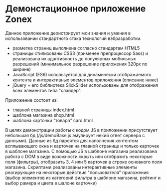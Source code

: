 # Демонстационное приложение Zonex

Данное приложение деонстрирует мои знания и умения в использовании стандартного стэка технологий вэбразработки.

- разметка страниц выполнена согласно стандартам HTML5
- страницы стилизованы CSS3 (применен препроцессор Sass) и реализована их адаптивность до популярных мобильных разрешений (минимальное разрешение приложения 320px по ширине) 
- JavaSсript (ES6) используется для динамически отображаемого контента и интерактивных элементов приложения (описание ниже)
- jQuery + его библиотека SlickSlider использованы для отображения всех элементов типа "слайдер".

Приложение состоит из:
- главной страницы index.html
- щаблона магазина shop.html 
- шаблона карточки "товара" card.html

В целях демонстрации работы с кодом JS в приложении присутствует небольшая бд (/js/demoBase.js эмулирует некий ответ сервера с данными). Данные из бд парсятся для наполнения контентом всплывающего окна и карточек на главной странице и только карточек в шаблоне магазина.
С помощью JS в шаблоне магазина реализована работа с DOM в виде возожности скрыть или отобразить некоторые поля (фильтры), отобразить 3, 4 или 5 карточек в строке основного поля магазина. 
Скриптами реализованы интерактивные элементы реагирующие на некоторые действия "пользователя" приложения (выбор элементов из категорий фильтра в шаблоне магазина, рейтинг и выбор рамера и цвета в шалоне карточки)

